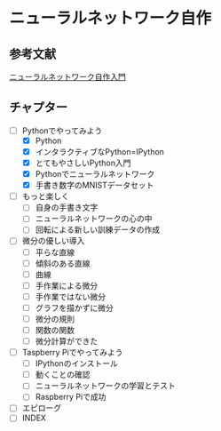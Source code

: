 # ニューラルネットワーク自作

## 参考文献

[ニューラルネットワーク自作入門](https://www.amazon.co.jp/dp/4839962251/ref=cm_sw_r_li_dp_KYVKDJX69X0EXY35Q3RN)

## チャプター

- [ ] Pythonでやってみよう
  - [x] Python
  - [x] インタラクティブなPython=IPython
  - [x] とてもやさしいPython入門
  - [x] Pythonでニューラルネットワーク
  - [x] 手書き数字のMNISTデータセット
- [ ] もっと楽しく
  - [ ] 自身の手書き文字
  - [ ] ニューラルネットワークの心の中
  - [ ] 回転による新しい訓練データの作成
- [ ] 微分の優しい導入
  - [ ] 平らな直線
  - [ ] 傾斜のある直線
  - [ ] 曲線
  - [ ] 手作業による微分
  - [ ] 手作業ではない微分
  - [ ] グラフを描かずに微分
  - [ ] 微分の規則
  - [ ] 関数の関数
  - [ ] 微分計算ができた
- [ ] Taspberry Piでやってみよう
  - [ ] IPythonのインストール
  - [ ] 動くことの確認
  - [ ] ニューラルネットワークの学習とテスト
  - [ ] Raspberry Piで成功
- [ ] エピローグ
- [ ] INDEX
